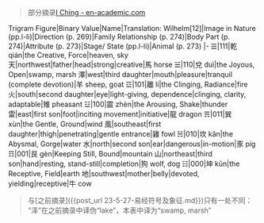 >部分摘录[I Ching - en-academic.com](https://en-academic.com/dic.nsf/enwiki/9184)

Trigram Figure|Binary Value|Name|Translation: Wilhelm[12]|Image in Nature (pp.l-li)|Direction (p. 269)|Family Relationship (p. 274)|Body Part (p. 274)|Attribute (p. 273)|Stage/ State (pp.l-li)|Animal (p. 273)
|-
☰|111|乾 qián|the Creative, Force|heaven, sky 天|northwest|father|head|strong|creative|馬 horse
☱|110|兌 duì|the Joyous, Open|swamp, marsh 澤|west|third daughter|mouth|pleasure|tranquil (complete devotion)|羊 sheep, goat
☲|101|離 lí|the Clinging, Radiance|fire 火|south|second daughter|eye|light-giving, dependence|clinging, clarity, adaptable|雉 pheasant
☳|100|震 zhèn|the Arousing, Shake|thunder 雷|east|first son|foot|inciting movement|initiative|龍 dragon
☴|011|巽 xùn|the Gentle, Ground|wind 風|southeast|first daughter|thigh|penetrating|gentle entrance|雞 fowl
☵|010|坎 kǎn|the Abysmal, Gorge|water 水|north|second son|ear|dangerous|in-motion|豕 pig
☶|001|艮 gèn|Keeping Still, Bound|mountain 山|northeast|third son|hand|resting, stand-still|completion|狗 wolf, dog
☷|000|坤 kūn|the Receptive, Field|earth 地|southwest|mother|belly|devoted, yielding|receptive|牛 cow

>与[之前摘录]({{post_url 23-5-27-易经符号及象征.md}})只有一处不同：
“泽”在之前摘录中译伪“lake”，本表中译为“swamp, marsh”
